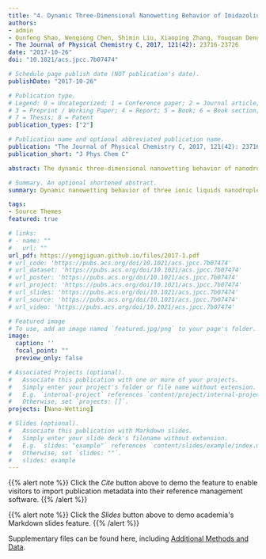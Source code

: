 ```yaml
---
title: "4. Dynamic Three-Dimensional Nanowetting Behavior of Imidazolium-Based Ionic Liquids Probed by Molecular Dynamics Simulation (Times cited = 20)"
authors:
- admin
- Qunfeng Shao, Wenqiong Chen, Shimin Liu, Xiaoping Zhang, Youquan Deng
- The Journal of Physical Chemistry C, 2017, 121(42): 23716-23726
date: "2017-10-26"
doi: "10.1021/acs.jpcc.7b07474"

# Schedule page publish date (NOT publication's date).
publishDate: "2017-10-26"

# Publication type.
# Legend: 0 = Uncategorized; 1 = Conference paper; 2 = Journal article;
# 3 = Preprint / Working Paper; 4 = Report; 5 = Book; 6 = Book section;
# 7 = Thesis; 8 = Patent
publication_types: ["2"]

# Publication name and optional abbreviated publication name.
publication: "The Journal of Physical Chemistry C, 2017, 121(42): 23716-23726"
publication_short: "J Phys Chem C"

abstract: The dynamic three-dimensional nanowetting behavior of nanodroplets of three kinds of 1-ethyl-3methylimidazolium ionic liquids (ILs) with radii between 10 and 30 Å is probed by molecular dynamics (MD) simulation on a solid silicon surface at temperatures ranging from 300 to 500 K. The simulation results show that contact angles change greatly and then tend to be saturated from 45° to 75° as the droplet radius of ILs varied from 10 to 20 Å and further to >20 Å. The values of the contact angle are anisotropic and could be 39.5° and 48.7° in the x and y directions of the droplets spreading on the solid silicon surface when the radius of the IL droplet is 10 Å, and increasing the radius of the droplets can weaken the anisotropy of the contact angle. Further analysis of the interaction among cations, anions, and silicon suggests that the van der Waals (VDW) interaction of ions and silicon substrate varies from −56.5 to −53.5 kJ mol$_{-1}$ per ion pair and silicon, and the Coulombic interaction of cations and anions varies from −265.3 to −282.0 kJ mol$_{-1}$ per ion pair as the droplet radius of ILs ranged from 10 to 30 Å. Upon increasing the droplet radius, the imidazolium ring of the cation in the adsorbed layer is more nearly parallel to the silicon substrate, and this allows a very effective interaction with the silicon substrate. These changes in the structure of the adsorbed layer in the vicinity of the silicon surface and their effects on the structuring of ions in the bulk liquid layers above this strongly adsorbed layer lead to the difference of VDW and Coulombic interactions as the droplet radius of ILs varied from 10 to 30 Å. Additionally, the impact of the intrinsic viscosity and temperature on the nanowetting behavior of ILs is also investigated.

# Summary. An optional shortened abstract.
summary: Dynamic nanowetting behavior of three ionic liquids nanodroplets with radii between 10 and 30 Å on silicon surface is probed by molecular dynamics simulation from 300 to 500 K.

tags:
- Source Themes
featured: true

# links:
# - name: ""
#   url: ""
url_pdf: https://yongjiguan.github.io/files/2017-1.pdf
# url_code: 'https://pubs.acs.org/doi/10.1021/acs.jpcc.7b07474'
# url_dataset: 'https://pubs.acs.org/doi/10.1021/acs.jpcc.7b07474'
# url_poster: 'https://pubs.acs.org/doi/10.1021/acs.jpcc.7b07474'
# url_project: 'https://pubs.acs.org/doi/10.1021/acs.jpcc.7b07474'
# url_slides: 'https://pubs.acs.org/doi/10.1021/acs.jpcc.7b07474'
# url_source: 'https://pubs.acs.org/doi/10.1021/acs.jpcc.7b07474'
# url_video: 'https://pubs.acs.org/doi/10.1021/acs.jpcc.7b07474'

# Featured image
# To use, add an image named `featured.jpg/png` to your page's folder. 
image:
  caption: ''
  focal_point: ""
  preview_only: false

# Associated Projects (optional).
#   Associate this publication with one or more of your projects.
#   Simply enter your project's folder or file name without extension.
#   E.g. `internal-project` references `content/project/internal-project/index.md`.
#   Otherwise, set `projects: []`.
projects: [Nano-Wetting]

# Slides (optional).
#   Associate this publication with Markdown slides.
#   Simply enter your slide deck's filename without extension.
#   E.g. `slides: "example"` references `content/slides/example/index.md`.
#   Otherwise, set `slides: ""`.
#   slides: example
---
```


{{% alert note %}}
Click the *Cite* button above to demo the feature to enable visitors to import publication metadata into their reference management software.
{{% /alert %}}

{{% alert note %}}
Click the *Slides* button above to demo academia's Markdown slides feature.
{{% /alert %}}

Supplementary files can be found here, including [Additional Methods and Data](https://pubs.acs.org/doi/10.1021/acs.jpcc.7b07474).
